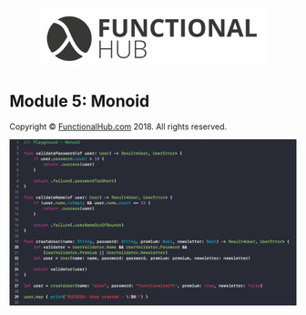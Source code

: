 <p align="center">
<a href="http://functionalHub.com"><img src="./images/logo.png" alt="Functional Hub" width="400"/></a>
</p>

# Module 5: Monoid

Copyright © [FunctionalHub.com](http://functionalHub.com) 2018. All rights reserved.

<p align="center">
<img src="./images/code.png" alt="Code" width="600"/>
</p>
